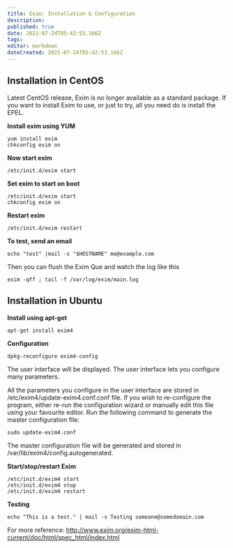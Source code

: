 ```yaml
---
title: Exim: Installation & Configuration
description: 
published: true
date: 2021-07-24T05:42:53.166Z
tags: 
editor: markdown
dateCreated: 2021-07-24T05:42:53.166Z
---
```


## Installation in CentOS

Latest CentOS release, Exim is no longer available as a standard package. If you want to install Exim to use, or just to try, all you need do is install the EPEL. 

**Install exim using YUM**

```
yum install exim
chkconfig exim on
```
**Now start exim**

```
/etc/init.d/exim start
```

**Set exim to start on boot**

```
/etc/init.d/exim start
chkconfig exim on
```

**Restart exim**

```
/etc/init.d/exim restart
```

**To test, send an email**

```
echo "test" |mail -s "$HOSTNAME" me@example.com
```
Then you can flush the Exim Que and watch the log like this

```
exim -qff ; tail -f /var/log/exim/main.log
```

## Installation in Ubuntu

**Install using apt-get**

```
apt-get install exim4 
```
**Configuration**

```
dpkg-reconfigure exim4-config
```

The user interface will be displayed. The user interface lets you configure many parameters. 

All the parameters you configure in the user interface are stored in /etc/exim4/update-exim4.conf.conf file. If you wish to re-configure the program, either re-run the configuration wizard or manually edit this file using your favourite editor. Run the following command to generate the master configuration file:

```
sudo update-exim4.conf
```

The master configuration file will be generated and stored in /var/lib/exim4/config.autogenerated.

**Start/stop/restart Exim**

```
/etc/init.d/exim4 start
/etc/init.d/exim4 stop
/etc/init.d/exim4 restart
```

**Testing**

```
echo "This is a test." | mail -s Testing someone@somedomain.com
```


For more reference: http://www.exim.org/exim-html-current/doc/html/spec_html/index.html